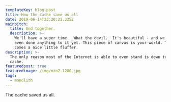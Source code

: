 ```yaml
---
templateKey: blog-post
title: How the cache save us all
date: 2019-06-14T23:20:21.325Z
mainpitch:
  title: And together.
  description: >-
    We'll have a super time. _What the devil._ It's beautiful - and we haven't
    even done anything to it yet. This piece of canvas is your world. There
    comes a nice little fluffer.
description: >-
  The only reason most of the Internet is able to even stand is down to the
  cache.
featuredpost: true
featuredimage: /img/min2-1200.jpg
tags:
  - monolith
---
```

The cache saved us all.
